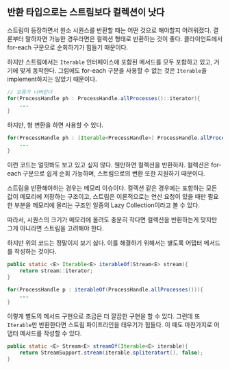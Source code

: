 ## 반환 타입으로는 스트림보다 컬렉션이 낫다  

스트림이 등장하면서 원소 시퀀스를 반환할 때는 어떤 것으로 해야할지 어려워졌다. 
결론부터 말하자면 가능한 경우라면은 컬렉션 형태로 반환하는 것이 좋다. 
클라이언트에서 for-each 구문으로 순회하기가 힘들기 때문이다. 

하지만 스트림에서는 ```Iterable``` 인터페이스에 포함된 메서드를 모두 포함하고 있고, 거기에 맞게 동작한다. 
그럼에도 for-each 구문을 사용할 수 없는 것은 ```Iterable```을 implement하지는 않았기 때문이다.

``` java
// 오류가 나버린다
for(ProcessHandle ph : ProcessHandle.allProcesses()::iterator){
	...
}
```

하지만, 형 변환을 하면 사용할 수 있다. 

``` java
for(ProcessHandle ph : (Iterable<ProcessHandle>) ProcessHandle.allProcesses()::iterator){
	...
}
```

이런 코드는 얼핏봐도 보고 있고 싶지 않다. 
웬만하면 컬렉션을 반환하자. 
컬렉션은 for-each 구문으로 쉽게 순회 가능하며, 스트림으로의 변환 또한 지원하기 때문이다. 

스트림을 반환해야하는 경우는 메모리 이슈이다. 
컬렉션 같은 경우에는 포함하는 모든 값이 메모리에 저장하는 구조이고, 
스트림은 이론적으로는 연산 요청이 있을 때만 필요한 부분을 메모리에 올리는 구조인 일종의 Lazy Collection이라고 볼 수 있다. 

따라서, 시퀀스의 크기가 메모리에 올려도 충분히 작다면 컬렉션을 반환하는게 맞지만 그게 아니라면 스트림을 고려해야 한다. 

하지만 위의 코드는 정말이지 보기 싫다. 이를 해결하기 위해서는 별도록 어댑터 메서드를 작성하는 것이다. 

``` java
public static <E> Iterable<E> iterableOf(Stream<E> stream){
	return stream::iterator;
}
```

``` java
for(ProcessHandle p : iterableOf(ProcessHandle.allProcesses())){
	...
}
```

이렇게 별도의 메서드 구현으로 조금은 더 깔끔한 구현을 할 수 있다. 
그런데 또 ```Iterable```만 반환한다면 스트림 파이프라인을 태우기가 힘들다. 
이 때도 마찬가지로 어댑터 메서드를 작성할 수 있다. 

``` java
public static <E> Stream<E> streamOf(Iterable<E> iterable){
	return StreamSupport.stream(iterable.spliteratort(), false);
}
